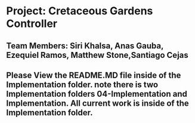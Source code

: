 # Project: Cretaceous Gardens Controller
## Team Members:  Siri Khalsa, Anas Gauba, Ezequiel Ramos, Matthew Stone,Santiago Cejas

## Please View the README.MD file inside of the Implementation folder. note there is two Implementation folders 04-Implementation and Implementation. All current work is inside of the Implementation folder.
